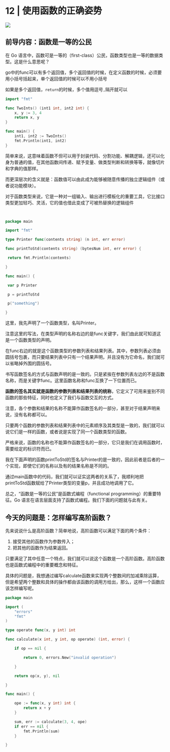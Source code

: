 # 12 | 使用函数的正确姿势

![](https://static001.geekbang.org/resource/image/a1/64/a1364195d6b1038d19da2271c6217764.jpg)


## 前导内容：函数是一等的公民

在 Go 语言中，函数可是一等的（first-class）公民，函数类型也是一等的数据类型。这是什么意思呢？

go中的func可以有多个返回值，多个返回值的时候，在定义函数的时候，必须要用小括号括起来，单个返回值的时候可以不用小括号

如果是多个返回值，`return`的时候，多个值用逗号`,`隔开就可以

```go
import "fmt"

func TwoInts() (int1 int, int2 int) {
	x, y := 3, 4
	return x, y
}

func main() {
	int1, int2 := TwoInts()
	fmt.Println(int1, int2)
}

```

简单来说，这意味着函数不但可以用于封装代码、分割功能、解耦逻辑，还可以化身为普通的值，在其他函数间传递、赋予变量、做类型判断和转换等等，就像切片和字典的值那样。

而更深层次的含义就是：函数值可以由此成为能够被随意传播的独立逻辑组件（或者说功能模块）。

对于函数类型来说，它是一种对一组输入、输出进行模板化的重要工具，它比接口类型更加轻巧、灵活，它的值也借此变成了可被热替换的逻辑组件

```go

	
package main

import "fmt"

type Printer func(contents string) (n int, err error)

func printToStd(contents string) (bytesNum int, err error) {

 return fmt.Println(contents)

}

func main() {

 var p Printer

 p = printToStd

 p("something")

}
```


这里，我先声明了一个函数类型，名叫Printer。

注意这里的写法，在类型声明的名称右边的是func关键字，我们由此就可知道这是一个函数类型的声明。

在func右边的就是这个函数类型的参数列表和结果列表。其中，参数列表必须由圆括号包裹，而只要结果列表中只有一个结果声明，并且没有为它命名，我们就可以省略掉外围的圆括号。

书写函数签名的方式与函数声明的是一致的。只是紧挨在参数列表左边的不是函数名称，而是关键字func。这里函数名称和func互换了一下位置而已。

**函数的签名其实就是函数的参数列表和结果列表的统称**，它定义了可用来鉴别不同函数的那些特征，同时也定义了我们与函数交互的方式。

注意，各个参数和结果的名称不能算作函数签名的一部分，甚至对于结果声明来说，没有名称都可以。

只要两个函数的参数列表和结果列表中的元素顺序及其类型是一致的，我们就可以说它们是一样的函数，或者说是实现了同一个函数类型的函数。

严格来说，函数的名称也不能算作函数签名的一部分，它只是我们在调用函数时，需要给定的标识符而已。

我在下面声明的函数printToStd的签名与Printer的是一致的，因此前者是后者的一个实现，即使它们的名称以及有的结果名称是不同的。

通过main函数中的代码，我们就可以证实这两者的关系了，我顺利地把printToStd函数赋给了Printer类型的变量p，并且成功地调用了它。

总之，“函数是一等的公民”是函数式编程（functional programming）的重要特征。Go 语言在语言层面支持了函数式编程。我们下面的问题就与此有关。



## 今天的问题是：怎样编写高阶函数？

先来说说什么是高阶函数？简单地说，高阶函数可以满足下面的两个条件：

1. 接受其他的函数作为参数传入；
2. 把其他的函数作为结果返回。

只要满足了其中任意一个特点，我们就可以说这个函数是一个高阶函数。高阶函数也是函数式编程中的重要概念和特征。

具体的问题是，我想通过编写calculate函数来实现两个整数间的加减乘除运算，但是希望两个整数和具体的操作都由该函数的调用方给出，那么，这样一个函数应该怎样编写呢。


```go
package main

import (
	"errors"
	"fmt"
)

type operate func(x, y int) int

func calculate(x int, y int, op operate) (int, error) {

	if op == nil {

		return 0, errors.New("invalid operation")

	}

	return op(x, y), nil

}

func main() {

	ope := func(x, y int) int {
		return x + y
	}

	sum, err := calculate(3, 4, ope)
	if err == nil {
		fmt.Println(sum)
	}

}
```











